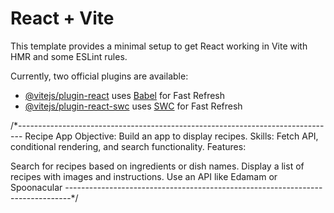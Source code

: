 # React + Vite

This template provides a minimal setup to get React working in Vite with HMR and some ESLint rules.

Currently, two official plugins are available:

- [@vitejs/plugin-react](https://github.com/vitejs/vite-plugin-react/blob/main/packages/plugin-react/README.md) uses [Babel](https://babeljs.io/) for Fast Refresh
- [@vitejs/plugin-react-swc](https://github.com/vitejs/vite-plugin-react-swc) uses [SWC](https://swc.rs/) for Fast Refresh

/\*-------------------------------------------------------------------------------
Recipe App
Objective: Build an app to display recipes.
Skills: Fetch API, conditional rendering, and search functionality.
Features:

Search for recipes based on ingredients or dish names.
Display a list of recipes with images and instructions.
Use an API like Edamam or Spoonacular
-------------------------------------------------------------------------------\*/
